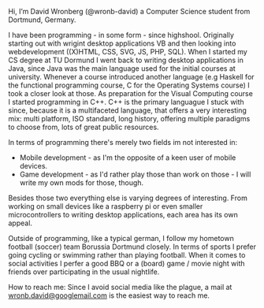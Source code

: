Hi, I’m David Wronberg (@wronb-david) a Computer Science student from Dortmund, Germany.

I have been programming - in some form - since highshool. Originally starting out with wrigint desktop applications VB and then looking into webdevelopment ((X)HTML, CSS, SVG, JS, PHP, SQL). When I started my CS degree at TU Dormund I went back to writing desktop applications in Java, since Java was the main language used for the initial courses at university. Whenever a course introduced another language (e.g Haskell for the functional programming course, C for the Operating Systems course) I took a closer look at those. As preparation for the Visual Computing course I started programming in C++. C++ is the primary languague I stuck with since, because it is a multifaceted language, that offers a very interesting mix: multi platform, ISO standard, long history, offering multiple paradigms to choose from, lots of great public resources.

In terms of programming there's merely two fields im not interested in:
* Mobile development - as I'm the opposite of a keen user of mobile devices.
* Game development - as I'd rather play those than work on those - I will write my own mods for those, though.

Besides those two everything else is varying degrees of interesting. From working on small devices like a raspberry pi or even smaller microcontrollers to writing desktop applications, each area has its own appeal.

Outside of programming, like a typical german, I follow my hometown football (soccer) team Borussia Dortmund closely. In terms of sports I prefer going cycling or swimming rather than playing football. When it comes to social activities I perfer a good BBQ or a (board) game / movie night with friends over participating in the usual nightlife.

How to reach me: Since I avoid social media like the plague, a mail at wronb.david@googlemail.com is the easiest way to reach me.
